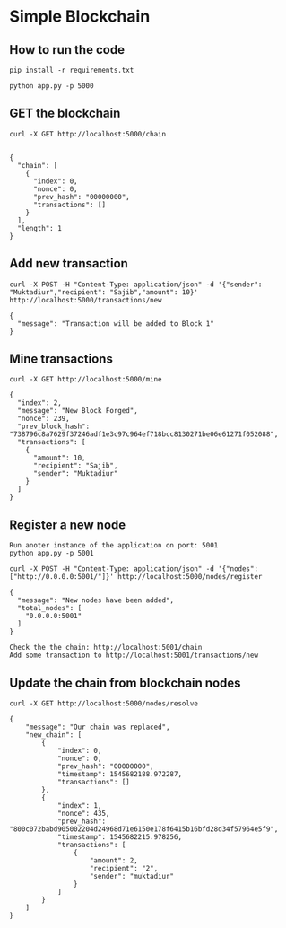 # Simple Blockchain

## How to run the code

```pip install -r requirements.txt```

```python app.py -p 5000```

## GET the blockchain

```curl -X GET http://localhost:5000/chain```

```

{
  "chain": [
    {
      "index": 0,
      "nonce": 0,
      "prev_hash": "00000000",
      "transactions": []
    }
  ],
  "length": 1
}

```

## Add new transaction

```curl -X POST -H "Content-Type: application/json" -d '{"sender": "Muktadiur","recipient": "Sajib","amount": 10}' http://localhost:5000/transactions/new```

```
{
  "message": "Transaction will be added to Block 1"
}
```

## Mine transactions

```curl -X GET http://localhost:5000/mine```

```
{
  "index": 2,
  "message": "New Block Forged",
  "nonce": 239,
  "prev_block_hash": "738796c8a7629f37246adf1e3c97c964ef718bcc8130271be06e61271f052088",
  "transactions": [
    {
      "amount": 10,
      "recipient": "Sajib",
      "sender": "Muktadiur"
    }
  ]
}

```

## Register a new node

```
Run anoter instance of the application on port: 5001
python app.py -p 5001

```

```curl -X POST -H "Content-Type: application/json" -d '{"nodes": ["http://0.0.0.0:5001/"]}' http://localhost:5000/nodes/register```

```
{
  "message": "New nodes have been added",
  "total_nodes": [
    "0.0.0.0:5001"
  ]
}

```

```
Check the the chain: http://localhost:5001/chain
Add some transaction to http://localhost:5001/transactions/new
```

## Update the chain from blockchain nodes

```curl -X GET http://localhost:5000/nodes/resolve```

```
{
    "message": "Our chain was replaced",
    "new_chain": [
        {
            "index": 0,
            "nonce": 0,
            "prev_hash": "00000000",
            "timestamp": 1545682188.972287,
            "transactions": []
        },
        {
            "index": 1,
            "nonce": 435,
            "prev_hash": "800c072babd905002204d24968d71e6150e178f6415b16bfd28d34f57964e5f9",
            "timestamp": 1545682215.978256,
            "transactions": [
                {
                    "amount": 2,
                    "recipient": "2",
                    "sender": "muktadiur"
                }
            ]
        }
    ]
}

```